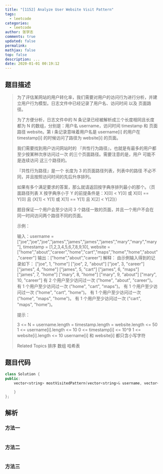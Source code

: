 ```yaml
---
title: "[1152] Analyze User Website Visit Pattern"
tags:
  - leetcode
categories:
  - leetcode
author: 张学志
comments: true
updated: false
permalink:
mathjax: false
top: false
description: ...
date: 2020-01-01 00:19:12
---
```


## 题目描述

> 为了评估某网站的用户转化率，我们需要对用户的访问行为进行分析，并建立用户行为模型。日志文件中已经记录了用户名、访问时间 以及 页面路径。 
> 
> 为了方便分析，日志文件中的 N 条记录已经被解析成三个长度相同且长度都为 N 的数组，分别是：用户名 username，访问时间 timestamp 和 页面路径 website。第 i 条记录意味着用户名是 username[i] 的用户在 timestamp[i] 的时候访问了路径为 website[i] 的页面。 
> 
> 我们需要找到用户访问网站时的 『共性行为路径』，也就是有最多的用户都 至少按某种次序访问过一次 的三个页面路径。需要注意的是，用户 可能不是连续访问 这三个路径的。 
> 
> 『共性行为路径』是一个 长度为 3 的页面路径列表，列表中的路径 不必不同，并且按照访问时间的先后升序排列。 
> 
> 如果有多个满足要求的答案，那么就请返回按字典序排列最小的那个。（页面路径列表 X 按字典序小于 Y 的前提条件是：X[0] < Y[0] 或 X[0] == Y[0] 且 (X[1] < Y[1] 或 X[1] == Y[1] 且 X[2] < Y[2])） 
> 
> 题目保证一个用户会至少访问 3 个路径一致的页面，并且一个用户不会在同一时间访问两个路径不同的页面。 
> 
> 
> 
> 示例： 
> 
> 输入：username = ["joe","joe","joe","james","james","james","james","mary","mary","mary"], timestamp = [1,2,3,4,5,6,7,8,9,10], website = ["home","about","career","home","cart","maps","home","home","about","career"]
> 输出：["home","about","career"]
> 解释：
> 由示例输入得到的记录如下：
> ["joe", 1, "home"]
> ["joe", 2, "about"]
> ["joe", 3, "career"]
> ["james", 4, "home"]
> ["james", 5, "cart"]
> ["james", 6, "maps"]
> ["james", 7, "home"]
> ["mary", 8, "home"]
> ["mary", 9, "about"]
> ["mary", 10, "career"]
> 有 2 个用户至少访问过一次 ("home", "about", "career")。
> 有 1 个用户至少访问过一次 ("home", "cart", "maps")。
> 有 1 个用户至少访问过一次 ("home", "cart", "home")。
> 有 1 个用户至少访问过一次 ("home", "maps", "home")。
> 有 1 个用户至少访问过一次 ("cart", "maps", "home")。
> 
> 
> 
> 
> 提示： 
> 
> 
> 3 <= N = username.length = timestamp.length = website.length <= 50 
> 1 <= username[i].length <= 10 
> 0 <= timestamp[i] <= 10^9 
> 1 <= website[i].length <= 10 
> username[i] 和 website[i] 都只含小写字符 
> 
> Related Topics 排序 数组 哈希表

## 题目代码

```cpp
class Solution {
public:
    vector<string> mostVisitedPattern(vector<string>& username, vector<int>& timestamp, vector<string>& website) {
        
    }
};
```

## 解析

### 方法一

```cpp

```

### 方法二

```cpp

```

### 方法三

```cpp

```


